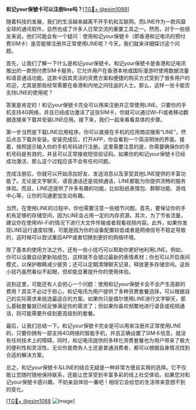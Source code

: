 **和记your保號卡可以注册line吗？**[[TG💪+ @esim1088](https://t.me/s/esim1088)]

随着科技的发展，我们的生活越来越离不开手机和互联网。而LINE作为一款风靡全球的通讯软件，自然也成了许多人日常交流的重要工具之一。然而，对于一些朋友来说，他们可能会有一个疑问：使用和记your保號卡（即香港和记电讯的预付费SIM卡）是否能够注册并正常使用LINE呢？今天，我们就来详细探讨这个问题。

首先，让我们了解一下什么是和记your保號卡。和记your保號卡是香港和记电讯推出的一款预付费SIM卡服务，它允许用户在香港本地或国际漫游时使用数据流量和语音通话功能。这款卡因其灵活的资费方案和便捷的购买方式受到了很多用户的欢迎，尤其是那些经常需要在香港和内地之间往返的人士。那么，这样一张卡能否支持LINE的使用呢？

答案是肯定的！和记your保號卡完全可以用来注册并正常使用LINE。只要你的手机支持4G网络，并且已经成功激活了这张SIM卡，你就可以通过Wi-Fi或者移动数据连接来下载并安装LINE应用。接下来，我们一起来看看具体的步骤。

第一步当然是下载LINE应用程序。你可以直接在手机的应用商店搜索“LINE”，然后点击下载并安装。安装完成后，打开APP，你会看到一个简洁明快的界面。接着，按照提示输入你的手机号码进行注册。这里需要注意的是，你需要确保你的手机号码是有效的，并且可以正常接收短信验证码。如果你的和记your保號卡已经成功激活，那么这个过程应该不会有任何问题。

完成注册后，你就可以开始添加好友、发送消息以及享受其他LINE提供的丰富功能了。无论是文字聊天、语音通话还是视频通话，LINE都能为你提供流畅的服务体验。而且，LINE还提供了许多有趣的功能，比如贴纸表情包、群聊功能、游戏中心等，让你的沟通更加生动有趣。

当然，在使用LINE的过程中，你也需要注意一些细节问题。首先，要保证你的手机有足够的存储空间，因为LINE会占用一定的内存资源。其次，为了节省流量，建议你在使用Wi-Fi的情况下进行大文件传输或者观看视频内容。此外，如果你发现LINE运行速度较慢，可能是因为你的设备配置较低或者是网络信号不稳定导致的，这时候可以尝试重启APP或者切换到更好的网络环境。

除了基本的使用方法之外，还有一些小技巧可以帮助你更好地利用LINE。例如，你可以设置自动更新贴纸包，这样就不会错过最新的表情素材；你也可以开启夜间模式，以保护眼睛减少疲劳；还可以定期清理聊天记录，释放更多存储空间。这些小技巧虽然看似不起眼，但却能显著提升你的使用体验。

说到这里，可能还有人会担心一个问题：使用和记your保號卡会不会产生高额的费用？其实不必过于担心，和记电讯为用户提供了多种资费套餐选择，可以根据自己的实际需求来挑选最适合的方案。如果你只是偶尔使用LINE进行文字聊天，那么基础套餐就已经足够满足你的需求了；但如果你喜欢频繁地进行语音或视频通话，则可能需要升级到更高级别的套餐。

最后，让我们总结一下。和记your保號卡完全是可以用来注册并正常使用LINE的，只要你拥有一部支持4G网络的智能手机，并且正确设置了SIM卡信息，就没有任何技术上的障碍。同时，和记电讯提供的多样化资费套餐也为用户带来了极大的便利性和灵活性。无论你是商务人士还是普通消费者，都可以根据自身情况找到合适的解决方案。

总之，和记your保號卡与LINE的结合无疑是一种非常方便且实用的选择。它不仅能让您随时随地保持联系，还能让您享受到丰富多彩的线上社交体验。如果您对和记your保號卡感兴趣，不妨亲自体验一番吧！相信它会给您的生活带来意想不到的变化。

[[TG💪+ @esim1088](https://t.me/s/esim1088) ![Image](https://i.postimg.cc/4NQfJmqS/Snipaste-2025-05-13-00-14-12.png)]